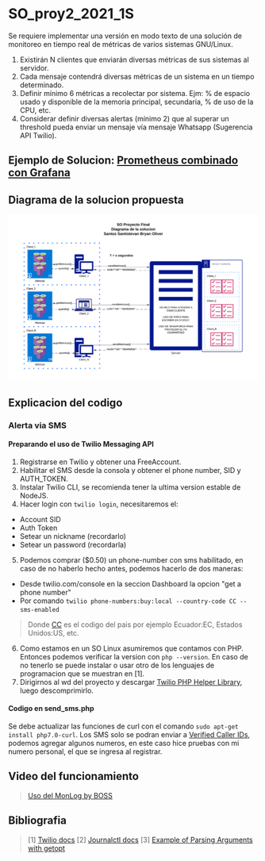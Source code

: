 # SO_proy2_2021_1S
Se requiere implementar una versión en modo texto de una solución de monitoreo
en tiempo real de métricas de varios sistemas GNU/Linux.

1. Existirán N clientes que enviarán diversas métricas de sus sistemas al
servidor.
2. Cada mensaje contendrá diversas métricas de un sistema en un tiempo
determinado.
3. Definir mínimo 6 métricas a recolectar por sistema. Ejm: % de espacio
usado y disponible de la memoria principal, secundaria, % de uso de la CPU,
etc.
4. Considerar definir diversas alertas (mínimo 2) que al superar un threshold
pueda enviar un mensaje vía mensaje Whatsapp (Sugerencia API Twilio).

## Ejemplo de Solucion: [Prometheus combinado con Grafana](https://tinyurl.com/demoPrometheus)

## Diagrama de la solucion propuesta

![Diagrama de la solucion](./SO_Proy2_DS.png)

## Explicacion del codigo

### Alerta via SMS

#### Preparando el uso de Twilio Messaging API

1. Registrarse en Twilio y obtener una FreeAccount.
2. Habilitar el SMS desde la consola y obtener el phone number, SID y AUTH_TOKEN.
3. Instalar Twilio CLI, se recomienda tener la ultima version estable de NodeJS.
4. Hacer login con `twilio login`, necesitaremos el:
- Account SID
- Auth Token
- Setear un nickname (recordarlo)
- Setear un password (recordarla)
5. Podemos comprar ($0.50) un phone-number con sms habilitado, en caso de no haberlo hecho antes, podemos hacerlo de dos maneras:
- Desde twilio.com/console en la seccion Dashboard la opcion "get a phone number"
- Por comando `twilio phone-numbers:buy:local --country-code CC --sms-enabled`
> Donde [CC](https://en.wikipedia.org/wiki/ISO_3166-1_alpha-2) es el codigo del pais por ejemplo Ecuador:EC, Estados Unidos:US, etc.
6. Como estamos en un SO Linux asumiremos que contamos con PHP. Entonces podemos verificar la version con `php --version`. En caso de no tenerlo se puede instalar o usar otro de los lenguajes de programacion que se muestran en [1].
7. Dirigirnos al wd del proyecto y descargar [Twilio PHP Helper Library](https://github.com/twilio/twilio-php/archive/main.zip), luego descomprimirlo.

#### Codigo en send_sms.php 

Se debe actualizar las funciones de curl con el comando `sudo apt-get install php7.0-curl`.
Los SMS solo se podran enviar a [Verified Caller IDs](https://www.twilio.com/console/phone-numbers/verified), podemos agregar algunos numeros, en este caso hice pruebas con mi numero personal, el que se ingresa al registrar.

## Video del funcionamiento

> [Uso del MonLog by BOSS](https://www.youtube.com/watch?v=c5K3NQ08IQI)

## Bibliografia

> [1] [Twilio docs](https://www.twilio.com/docs/usage/tutorials/how-to-use-your-free-trial-account)
> [2] [Journalctl docs](https://www.loggly.com/ultimate-guide/using-journalctl/)
> [3] [Example of Parsing Arguments with getopt](https://www.gnu.org/software/libc/manual/html_node/Example-of-Getopt.html)